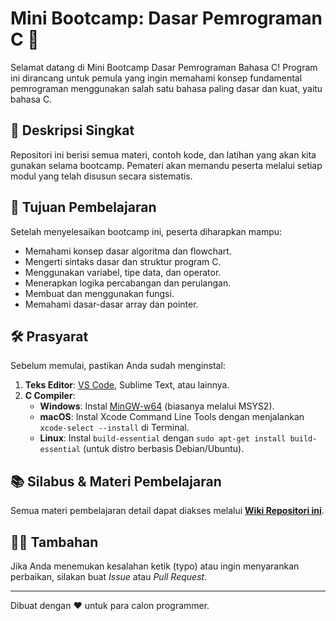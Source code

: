 #  Mini Bootcamp: Dasar Pemrograman C 🚀

Selamat datang di Mini Bootcamp Dasar Pemrograman Bahasa C! Program ini dirancang untuk pemula yang ingin memahami konsep fundamental pemrograman menggunakan salah satu bahasa paling dasar dan kuat, yaitu bahasa C.

## 📖 Deskripsi Singkat

Repositori ini berisi semua materi, contoh kode, dan latihan yang akan kita gunakan selama bootcamp. Pemateri akan memandu peserta melalui setiap modul yang telah disusun secara sistematis.

## 🎯 Tujuan Pembelajaran
Setelah menyelesaikan bootcamp ini, peserta diharapkan mampu:
- Memahami konsep dasar algoritma dan flowchart.
- Mengerti sintaks dasar dan struktur program C.
- Menggunakan variabel, tipe data, dan operator.
- Menerapkan logika percabangan dan perulangan.
- Membuat dan menggunakan fungsi.
- Memahami dasar-dasar array dan pointer.

## 🛠️ Prasyarat
Sebelum memulai, pastikan Anda sudah menginstal:
1.  **Teks Editor**: [VS Code](https://code.visualstudio.com/), Sublime Text, atau lainnya.
2.  **C Compiler**:
    - **Windows**: Instal [MinGW-w64](https://www.mingw-w64.org/) (biasanya melalui MSYS2).
    - **macOS**: Instal Xcode Command Line Tools dengan menjalankan `xcode-select --install` di Terminal.
    - **Linux**: Instal `build-essential` dengan `sudo apt-get install build-essential` (untuk distro berbasis Debian/Ubuntu).

## 📚 Silabus & Materi Pembelajaran

Semua materi pembelajaran detail dapat diakses melalui **[Wiki Repositori ini]([link-ke-wiki-anda](https://github.com/rakitcode/MiniBootcamp-DasProg/wiki))**.

## 👨‍💻 Tambahan
Jika Anda menemukan kesalahan ketik (typo) atau ingin menyarankan perbaikan, silakan buat *Issue* atau *Pull Request*.

---
Dibuat dengan ❤️ untuk para calon programmer.